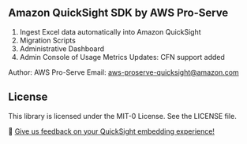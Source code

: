## Amazon QuickSight SDK by AWS Pro-Serve

1. Ingest Excel data automatically into Amazon QuickSight
2. Migration Scripts
3. Administrative Dashboard
4. Admin Console of Usage Metrics
  Updates: CFN support added

Author: AWS Pro-Serve
Email: aws-proserve-quicksight@amazon.com

## License

This library is licensed under the MIT-0 License. See the LICENSE file.




💭 [Give us feedback on your QuickSight embedding experience!](https://amazonmr.au1.qualtrics.com/jfe/form/SV_82jpzFSMLDBH1K6)

